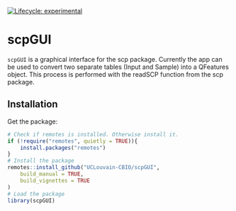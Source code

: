 <!-- badges: start -->
[![Lifecycle: experimental](https://img.shields.io/badge/lifecycle-experimental-orange.svg)](https://lifecycle.r-lib.org/articles/stages.html#experimental)
<!-- badges: end -->

# scpGUI

`scpGUI` is a graphical interface for the scp package.
Currently the app can be used to convert two separate tables (Input and Sample) into a QFeatures object.
This process is performed with the readSCP function from the scp package.

## Installation 

Get the package:

```r
# Check if remotes is installed. Otherwise install it.
if (!require("remotes", quietly = TRUE)){
    install.packages("remotes")
}
# Install the package
remotes::install_github("UCLouvain-CBIO/scpGUI",
    build_manual = TRUE,
    build_vignettes = TRUE
)
# Load the package
library(scpGUI)
```